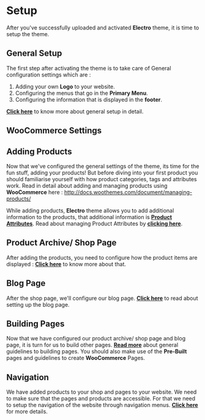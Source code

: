 # Setup

After you've successfully uploaded and activated **Electro** theme, it is time to setup the theme.

## General Setup

The first step after activating the theme is to take care of General configuration settings which are :

1. Adding your own **Logo** to your website.
2. Configuring the menus that go in the **Primary Menu**.
3. Configuring the information that is displayed in the **footer**.

[**Click here**](general.md) to know more about general setup in detail.
## WooCommerce Settings

## Adding Products

Now that we've configured the general settings of the theme, its time for the fun stuff, adding your products! But before diving into your first product you should familiarise yourself with how product categories, tags and attributes work. Read in detail about adding and managing products using **WooCommerce** here : http://docs.woothemes.com/document/managing-products/

While adding products, **Electro** theme allows you to add additional information to the products, that additional information is [**Product Attributes**](product_attributes.md). Read about managing Product Attributes by [**clicking here**](product_attributes.md).

## Product Archive/ Shop Page

After adding the products, you need to configure how the product items are displayed : [**Click here**](product_archiveshop_page.md) to know more about that.

## Blog Page

After the shop page, we'll configure our blog page. [**Click here**](blog_page.md) to read about setting up the blog page.

## Building Pages

Now that we have configured our product archive/ shop page and blog page, it is turn for us to build other pages. [**Read more**](building_pages.md) about general guidelines to building pages. You should also make use of the **Pre-Built** pages and guidelines to create **WooCommerce** Pages.

## Navigation

We have added products to your shop and pages to your website. We need to make sure that the pages and products are accessible. For that we need to setup the navigation of the website through navigation menus. [**Click here**](navigation.md) for more details.


